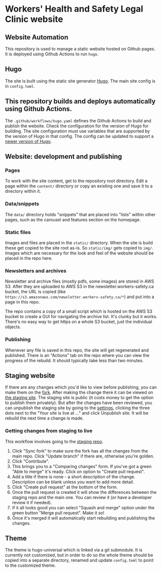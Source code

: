 # Workers' Health and Safety Legal Clinic website

## Website Automation
This repository is used to manage a static website hosted on Github pages. It is deployed using Github Actions to run `hugo`.

## Hugo
The site is built using the static site generator [Hugo](https://gohugo.io/). The main site config is in `config.toml`.

## This repository builds and deploys automatically using Github Actions.
The `.github/workflows/hugo.yaml` defines the Github Actions to build and publish the website. Check the configuration for the version of Hugo for building. The site configuration must use variables that are supported by the version of Hugo in that config. The config can be updated to support a [newer version of Hugo](https://github.com/gohugoio/hugo/releases).

## Website: development and publishing

### Pages
To work with the site content, get to the repository root directory. Edit a page within the `content/` directory or copy an existing one and save it to a directory within it.

### Data/snippets
The `data/` directory holds "snippets" that are placed into "lists" within other pages, such as the carousel and features section on the homepage.

### Static files
Images and files are placed in the `static/` directory. When the site is build these get copied to the site root as-is. So `static/img/` gets copied to `img/`. Images which are necessary for the look and feel of the website should be placed in the repo here.

### Newsletters and archives
Newsletter and archive files (mostly pdfs, some images) are stored in AWS S3. After they are uploaded to AWS S3 in the newsletter.workers-safety.ca bucket, the URL is copied (like `https://s3.amazonaws.com/newsletter.workers-safety.ca/*`) and put into a page in this repo.

The repo contains a copy of a small script which is hosted on the AWS S3 bucket to create a GUI for navigating the archive list. It's clunky but it works. There's no easy way to get https on a whole S3 bucket, just the individual objects.

### Publishing
Whenever any file is saved in this repo, the site will get regenerated and published. There is an "Actions" tab on the repo where you can view the progress of the rebuild. It should typically take less than two minutes.

## Staging website
If there are any changes which you'd like to view before publishing, you can make them on the [fork](https://github.com/workers-safety-ca/workers-safety-test). After making the change there it can be viewed on [the staging site](https://staging.workers-safety.ca/). The staging site is public (it costs money to get the option to publish them privately). But after the changes have been reviewed, you can unpublish the staging site by going to the [settings](https://github.com/workers-safety-ca/workers-safety-test/settings/pages), clicking the three dots next to the "Your site is live at ..." and click Unpublish site. It will be rebuild the next time a change is made.

### Getting changes from staging to live
This workflow involves going to the [staging repo](https://github.com/workers-safety-ca/workers-safety-test/settings/pages).

1. Click "Sync fork" to make sure the fork has all the changes from the main repo. Click "Update branch" if there are, otherwise you're golden.
2. Click "Contribute".
3. This brings you to a "Comparing changes" form. If you've got a green "Able to merge" it's ready. Click on option to "Create pull request".
4. Add a title if there is none - a short description of the change. Description can be blank unless you want to add more detail.
5. Click "Create pull request" at the bottom of the form.
6. Once the pull request is created it will show the differences between the staging repo and the main one. You can review it (or have a developer review it if needed).
7. If it all looks good you can select "Squash and merge" option under the green button "Merge pull request". Make it so!
8. Once it's merged it will automatically start rebuilding and publishing the changes.

## Theme

The theme is hugo-universal which is linked via a git submodule. It is currently not customized, but in order to do so the whole theme should be copied into a separate directory, renamed and update `config.toml` to point to the customized theme. 
